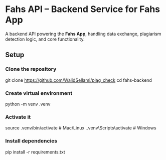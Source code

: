 # Fahs API – Backend Service for Fahs App

A backend API powering the **Fahs App**, handling data exchange, plagiarism detection logic, and core functionality.

## Setup

### Clone the repository
git clone https://github.com/WalidSellami/plag_check
cd fahs-backend

### Create virtual environment
python -m venv .venv

### Activate it
source .venv/bin/activate      # Mac/Linux
.\.venv\Scripts\activate       # Windows

### Install dependencies
pip install -r requirements.txt
